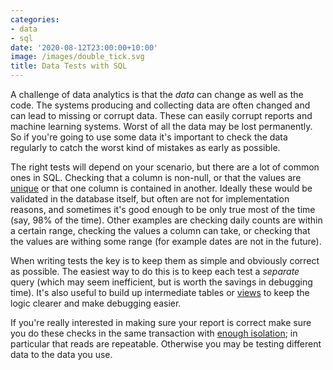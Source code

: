 ```yaml
---
categories:
- data
- sql
date: '2020-08-12T23:00:00+10:00'
image: /images/double_tick.svg
title: Data Tests with SQL
---
```


A challenge of data analytics is that the *data* can change as well as the code.
The systems producing and collecting data are often changed and can lead to missing or corrupt data.
These can easily corrupt reports and machine learning systems.
Worst of all the data may be lost permanently.
So if you're going to use some data it's important to check the data regularly to catch the worst kind of mistakes as early as possible.

The right tests will depend on your scenario, but there are a lot of common ones in SQL.
Checking that a column is non-null, or that the values are [unique](/unique-counts-sql) or that one column is contained in another.
Ideally these would be validated in the database itself, but often are not for implementation reasons, and sometimes it's good enough to be only true most of the time (say, 98% of the time).
Other examples are checking daily counts are within a certain range, checking the values a column can take, or checking that the values are withing some range (for example dates are not in the future). 

When writing tests the key is to keep them as simple and obviously correct as possible.
The easiest way to do this is to keep each test a *separate* query (which may seem inefficient, but is worth the savings in debugging time).
It's also useful to build up intermediate tables or [views](/sql-view) to keep the logic clearer and make debugging easier.

If you're really interested in making sure your report is correct make sure you do these checks in the same transaction with [enough isolation](https://www.postgresql.org/docs/9.5/transaction-iso.html); in particular that reads are repeatable.
Otherwise you may be testing different data to the data you use.